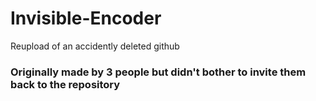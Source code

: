 # Invisible-Encoder

Reupload of an accidently deleted github

### Originally made by 3 people but didn't bother to invite them back to the repository
